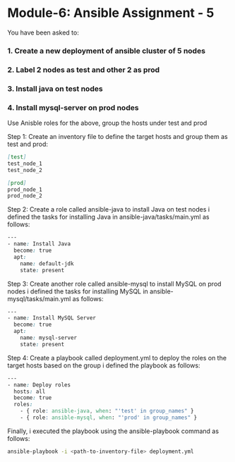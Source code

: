 # Module-6: Ansible Assignment - 5 
You have been asked to: 
### 1. Create a new deployment of ansible cluster of 5 nodes 
### 2. Label 2 nodes as test and other 2 as prod 
### 3. Install java on test nodes 
### 4. Install mysql-server on prod nodes 
Use Anisble roles for the above, group the hosts under test and prod


Step 1: Create an inventory file to define the target hosts and group them as test and prod:

```markdown
[test]
test_node_1
test_node_2

[prod]
prod_node_1
prod_node_2
```

Step 2: Create a role called ansible-java to install Java on test nodes
i defined the tasks for installing Java in ansible-java/tasks/main.yml as follows:

```css
---
- name: Install Java
  become: true
  apt:
    name: default-jdk
    state: present

```
Step 3: Create another role called ansible-mysql to install MySQL on prod nodes
i defined the tasks for installing MySQL in ansible-mysql/tasks/main.yml as follows:

```css
---
- name: Install MySQL Server
  become: true
  apt:
    name: mysql-server
    state: present

```
Step 4: Create a playbook called deployment.yml to deploy the roles on the target hosts based on the group
i defined the playbook as follows:

```css
---
- name: Deploy roles
  hosts: all
  become: true
  roles:
    - { role: ansible-java, when: "'test' in group_names" }
    - { role: ansible-mysql, when: "'prod' in group_names" }

```
Finally, i executed the playbook using the ansible-playbook command as follows:

```bash
ansible-playbook -i <path-to-inventory-file> deployment.yml
```





